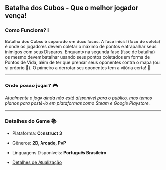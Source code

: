 ## Batalha dos Cubos - Que o melhor jogador vença!

### Como Funciona? ℹ️
Batalha dos Cubos é separado em duas fases. A fase inicial (fase de coleta) é onde os jogadores devem coletar o máximo de pontos e atrapalhar seus inimigos com seus Disparos. Enquanto na segunda fase (fase de batalha) os mesmo devem batalhar usando seus pontos coletados em forma de Pontos de Vida, além de ter que prensar seus oponentes contra o mapa (ou sí próprio 👀). O primeiro a derrotar seu oponentes tem a vitória certa! 🎉

---
### Onde posso jogar? 🎮
_Atualmente o jogo ainda não está disponível para o publico, mas temos planos para postá-lo em plataformas como Steam e Google Playstore._

---
### Detalhes do Game 📚

- Plataforma: **Construct 3**

- Gêneros: **2D, Arcade, PvP**

- Linguagens Disponíveis: **Português Brasileiro**

- [Detalhes de Atualização](https://github.com/ThayTTG/Batalha-dos-Cubos/blob/main/Atualizações.md)
  
